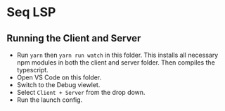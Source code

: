 # Seq LSP

## Running the Client and Server

- Run `yarn` then `yarn run watch` in this folder. This installs all necessary npm modules in both the client and server folder. Then compiles the typescript.
- Open VS Code on this folder.
- Switch to the Debug viewlet.
- Select `Client + Server` from the drop down.
- Run the launch config.
